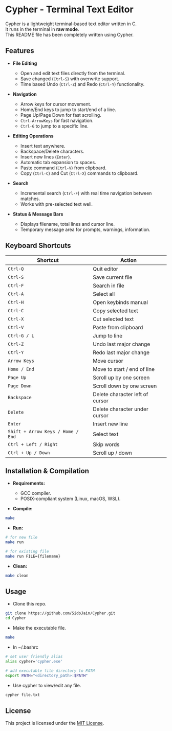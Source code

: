 # Cypher - Terminal Text Editor

Cypher is a lightweight terminal-based text editor written in C.  
It runs in the terminal in **raw mode**.  
This README file has been completely written using Cypher.  

## Features

- **File Editing**
  - Open and edit text files directly from the terminal.
  - Save changed (`Ctrl-S`) with overwrite support.
  - Time based Undo (`Ctrl-Z`) and Redo (`Ctrl-Y`) functionality.

- **Navigation**
  - Arrow keys for cursor movement.
  - Home/End keys to jump to start/end of a line.
  - Page Up/Page Down for fast scrolling.
  - `Ctrl-ArrowKeys` for fast navigation.
  - `Ctrl-G` to jump to a specific line.

- **Editing Operations**
  - Insert text anywhere.
  - Backspace/Delete characters.
  - Insert new lines (`Enter`).
  - Automatic tab expansion to spaces.
  - Paste command (`Ctrl-V`) from clipboard.
  - Copy (`Ctrl-C`) and Cut (`Ctrl-X`) commands to clipboard.

- **Search**
  - Incremental search (`Ctrl-F`) with real time navigation between matches.
  - Works with pre-selected text well.

- **Status & Message Bars**
  - Displays filename, total lines and cursor line.
  - Temporary message area for prompts, warnings, information.

## Keyboard Shortcuts

| Shortcut                              | Action |
|---------------------------------------|--------|
| `Ctrl-Q`                              | Quit editor |
| `Ctrl-S`                              | Save current file |
| `Ctrl-F`                              | Search in file |
| `Ctrl-A`                              | Select all |
| `Ctrl-H`                              | Open keybinds manual |
| `Ctrl-C`                              | Copy selected text |
| `Ctrl-X`                              | Cut selected text |
| `Ctrl-V`                              | Paste from clipboard |
| `Ctrl-G / L`                          | Jump to line |
| `Ctrl-Z`                              | Undo last major change |
| `Ctrl-Y`                              | Redo last major change |
| `Arrow Keys`                          | Move cursor |
| `Home / End`                          | Move to start / end of line |
| `Page Up`                             | Scroll up by one screen |
| `Page Down`                           | Scroll down by one screen |
| `Backspace`                           | Delete character left of cursor |
| `Delete`                              | Delete character under cursor |
| `Enter`                               | Insert new line |
| `Shift + Arrow Keys / Home / End`     | Select text |
| `Ctrl + Left / Right`                 | Skip words |
| `Ctrl + Up / Down`                    | Scroll up / down |

## Installation & Compilation

- **Requirements:**
  - GCC compiler.
  - POSIX-compliant system (Linux, macOS, WSL).

- **Compile:**

```bash
make
```

- **Run:**

```bash
# for new file
make run

# for existing file
make run FILE={filename}
```

- **Clean:**

```bash
make clean
```

## Usage

- Clone this repo.

```bash
git clone https://github.com/SidoJain/Cypher.git
cd Cypher
```

- Make the executable file.

```bash
make
```

- In ~/.bashrc

```bash
# set user friendly alias
alias cypher='cypher.exe'

# add executable file directory to PATH
export PATH="<directory_path>:$PATH"
```

- Use cypher to view/edit any file.

```bash
cypher file.txt
```

## License

This project is licensed under the [MIT License](https://opensource.org/licenses/MIT).
